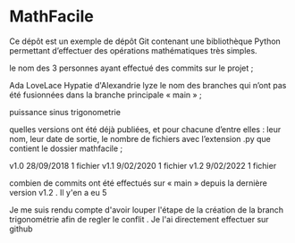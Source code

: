 # MathFacile

Ce dépôt est un exemple de dépôt Git contenant une bibliothèque Python
permettant d’effectuer des opérations mathématiques très simples.


le nom des 3 personnes ayant effectué des commits sur le projet ;

Ada LoveLace
Hypatie d'Alexandrie
lyze
le nom des branches qui n’ont pas été fusionnées dans la branche principale « main » ;

 
  puissance
  sinus
  trigonometrie

quelles versions ont été déjà publiées, et pour chacune d’entre elles :
leur nom,
leur date de sortie,
le nombre de fichiers avec l’extension .py que contient le dossier mathfacile ;

v1.0  28/09/2018  1 fichier
v1.1  9/02/2020 1 fichier
v1.2  9/02/2022 1 fichier

combien de commits ont été effectués sur « main » depuis la dernière version v1.2 .
 Il y'en a eu 5

Je me suis rendu compte d'avoir louper l'étape de la création de la branch trigonométrie afin de regler le conflit . Je l'ai directement effectuer sur github
